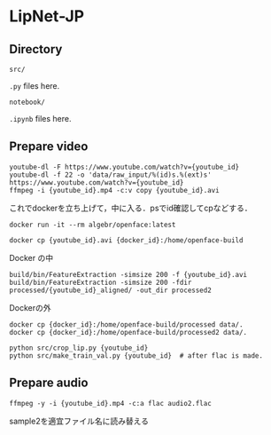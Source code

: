 # LipNet-JP

## Directory

```
src/
```

`.py` files here.

```
notebook/
```

`.ipynb` files here.

## Prepare video

```
youtube-dl -F https://www.youtube.com/watch?v={youtube_id}
youtube-dl -f 22 -o 'data/raw_input/%(id)s.%(ext)s' https://www.youtube.com/watch?v={youtube_id}
ffmpeg -i {youtube_id}.mp4 -c:v copy {youtube_id}.avi
```

これでdockerを立ち上げて，中に入る．psでid確認してcpなどする．
```
docker run -it --rm algebr/openface:latest
```


```
docker cp {youtube_id}.avi {docker_id}:/home/openface-build
```

Docker の中
```
build/bin/FeatureExtraction -simsize 200 -f {youtube_id}.avi
build/bin/FeatureExtraction -simsize 200 -fdir processed/{youtube_id}_aligned/ -out_dir processed2
```

Dockerの外
```
docker cp {docker_id}:/home/openface-build/processed data/.
docker cp {docker_id}:/home/openface-build/processed2 data/.

python src/crop_lip.py {youtube_id}
python src/make_train_val.py {youtube_id}  # after flac is made.
```

## Prepare audio

```
ffmpeg -y -i {youtube_id}.mp4 -c:a flac audio2.flac
```
sample2を適宜ファイル名に読み替える